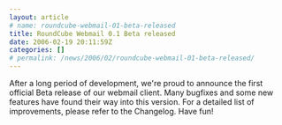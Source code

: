 ```yaml
---
layout: article
# name: roundcube-webmail-01-beta-released
title: RoundCube Webmail 0.1 Beta released
date: 2006-02-19 20:11:59Z
categories: []
# permalink: /news/2006/02/roundcube-webmail-01-beta-released/
---
```

After a long period of development, we're proud to announce the first official Beta release of our webmail client. Many bugfixes and some new features have found their way into this version. For a detailed list of improvements, please refer to the Changelog. Have fun!

